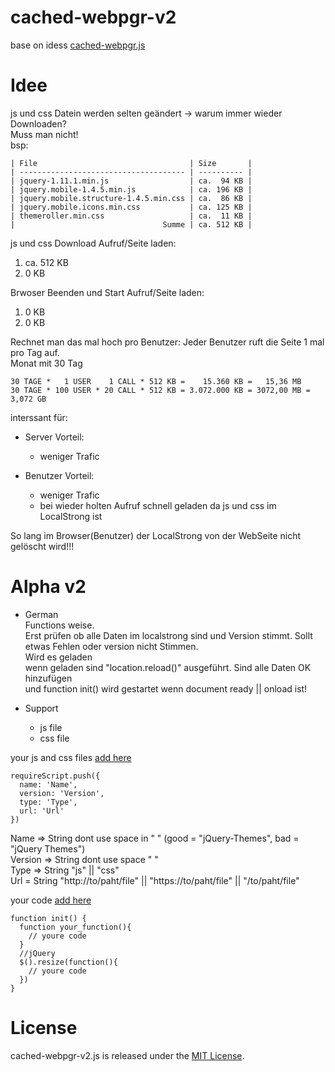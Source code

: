 # cached-webpgr-v2
base on idess [cached-webpgr.js](https://github.com/webpgr/cached-webpgr.js)

# Idee
js und css Datein werden selten geändert -> warum immer wieder Downloaden?<br>
Muss man nicht!<br>
bsp:<br>
```
| File                                  | Size       |
| ------------------------------------- | ---------- |
| jquery-1.11.1.min.js                  | ca.  94 KB |
| jquery.mobile-1.4.5.min.js            | ca. 196 KB |
| jquery.mobile.structure-1.4.5.min.css | ca.  86 KB |
| jquery.mobile.icons.min.css           | ca. 125 KB |
| themeroller.min.css                   | ca.  11 KB |
|                                 Summe | ca. 512 KB |
```
js und css Download
Aufruf/Seite laden:
1. ca. 512 KB
2. 0 KB

Brwoser Beenden und Start Aufruf/Seite laden:
1. 0 KB
2. 0 KB

Rechnet man das mal hoch pro Benutzer:
Jeder Benutzer ruft die Seite 1 mal pro Tag auf.<br>
Monat mit 30 Tag<br>
```
30 TAGE *   1 USER    1 CALL * 512 KB =    15.360 KB =   15,36 MB
30 TAGE * 100 USER * 20 CALL * 512 KB = 3.072.000 KB = 3072,00 MB = 3,072 GB
```
interssant für:<br>
* Server Vorteil:
  * weniger Trafic

* Benutzer Vorteil:
  * weniger Trafic
  * bei wieder holten Aufruf schnell geladen da js und css im LocalStrong ist

So lang im Browser(Benutzer) der LocalStrong von der WebSeite nicht gelöscht wird!!!

# Alpha v2
* German<br>
Functions weise.<br>
Erst prüfen ob alle Daten im localstrong sind und Version stimmt. Sollt etwas Fehlen oder version nicht Stimmen.<br>
Wird es geladen<br>
wenn geladen sind "location.reload()" ausgeführt.
Sind alle Daten OK hinzufügen<br>
und function init() wird gestartet wenn document ready || onload ist!<br>

* Support<br>
  * js file<br>
  * css file<br>

your js and css files [add here](https://github.com/WarManiac/cached-webpgr-v2/blob/main/cached-webpgr-v2.js#L10)
```
requireScript.push({
  name: 'Name',
  version: 'Version',
  type: 'Type',
  url: 'Url'
})
```
Name => String dont use space in " " (good = "jQuery-Themes", bad = "jQuery Themes")<br>
Version => String dont use space " "<br>
Type => String "js" || "css"<br>
Url = String "http://to/paht/file" || "https://to/paht/file" || "/to/paht/file"<br>

your code [add here](https://github.com/WarManiac/cached-webpgr-v2/blob/main/cached-webpgr-v2.js#L107)
```
function init() {
  function your_function(){
    // youre code
  }
  //jQuery
  $().resize(function(){
    // youre code
  })
}
```
# License
cached-webpgr-v2.js is released under the [MIT License](https://github.com/WarManiac/cached-webpgr-v2/blob/main/LICENSE).
